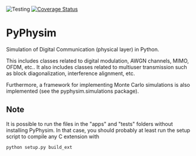 ![Testing](https://travis-ci.org/darcamo/pyphysim.svg?branch=master) [![Coverage Status](https://coveralls.io/repos/github/darcamo/pyphysim/badge.svg?branch=master)](https://coveralls.io/github/darcamo/pyphysim?branch=master)

PyPhysim
========

Simulation of Digital Communication (physical layer) in Python.

This includes classes related to digital modulation, AWGN channels, MIMO,
OFDM, etc.. It also includes classes related to multiuser transmission such
as block diagonalization, interference alignment, etc.

Furthermore, a framework for implementing Monte Carlo simulations is also
implemented (see the pyphysim.simulations package).


Note
----

It is possible to run the files in the "apps" and "tests" folders without
installing PyPhysim. In that case, you should probably at least run the
setup script to compile any C extension with

`python setup.py build_ext`
